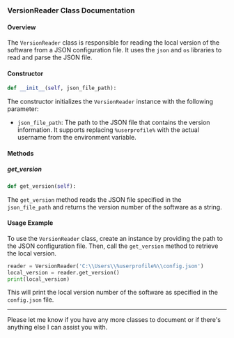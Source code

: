 ### VersionReader Class Documentation

#### Overview
The `VersionReader` class is responsible for reading the local version of the software from a JSON configuration file. It uses the `json` and `os` libraries to read and parse the JSON file.

#### Constructor
```python
def __init__(self, json_file_path):
```
The constructor initializes the `VersionReader` instance with the following parameter:
- `json_file_path`: The path to the JSON file that contains the version information. It supports replacing `%userprofile%` with the actual username from the environment variable.

#### Methods
##### get_version
```python
def get_version(self):
```
The `get_version` method reads the JSON file specified in the `json_file_path` and returns the version number of the software as a string.

#### Usage Example
To use the `VersionReader` class, create an instance by providing the path to the JSON configuration file. Then, call the `get_version` method to retrieve the local version.

```python
reader = VersionReader('C:\\Users\\%userprofile%\\config.json')
local_version = reader.get_version()
print(local_version)
```

This will print the local version number of the software as specified in the `config.json` file.

---

Please let me know if you have any more classes to document or if there's anything else I can assist you with.